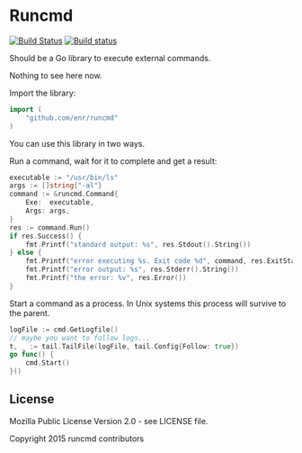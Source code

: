 Runcmd
======

[![Build Status](https://travis-ci.org/enr/runcmd.png?branch=master)](https://travis-ci.org/enr/runcmd)
[![Build status](https://ci.appveyor.com/api/projects/status/cklfbhqkoi2356if?svg=true)](https://ci.appveyor.com/project/enr/runcmd)

Should be a Go library to execute external commands.

Nothing to see here now.

Import the library:

```Go
import (
    "github.com/enr/runcmd"
)
```
You can use this library in two ways.

Run a command, wait for it to complete and get a result:

```Go
executable := "/usr/bin/ls"
args := []string{"-al"}
command := &runcmd.Command{
    Exe:  executable,
    Args: args,
}
res := command.Run()
if res.Success() {
    fmt.Printf("standard output: %s", res.Stdout().String())
} else {
    fmt.Printf("error executing %s. Exit code %d", command, res.ExitStatus())
    fmt.Printf("error output: %s", res.Stderr().String())
    fmt.Printf("the error: %v", res.Error())
}
```

Start a command as a process. In Unix systems this process will survive to the parent.

```Go
logFile := cmd.GetLogfile()
// maybe you want to follow logs...
t, _ := tail.TailFile(logFile, tail.Config{Follow: true})
go func() {
    cmd.Start()
}()
```

License
-------

Mozilla Public License Version 2.0 - see LICENSE file.

Copyright 2015 runcmd contributors
